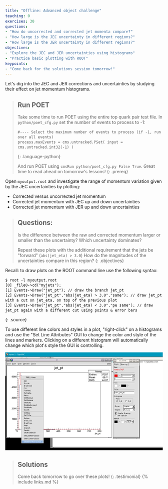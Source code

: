 ```yaml
---
title: "Offline: Advanced object challenge"
teaching: 0
exercises: 30
questions:
- "How do uncorrected and corrected jet momenta compare?"
- "How large is the JEC uncertainty in different regions?"
- "How large is the JER uncertainty in different regions?"
objectives:
- "Explore the JEC and JER uncertainties using histograms"
- "Practice basic plotting with ROOT"
keypoints:
- "Come back for the solutions session tomorrow!"
---
```


Let's dig into the JEC and JER corrections and uncertainties by studying their effect on jet momentum histograms.

> ## Run POET
>Take some time to run POET using the entire top quark pair test file. In `python/poet_cfg.py` set the
>number of events to process to -1:
>~~~
>#---- Select the maximum number of events to process (if -1, run over all events)
>process.maxEvents = cms.untracked.PSet( input = cms.untracked.int32(-1) )
>~~~
>{: .language-python}
>
>And run POET using `cmsRun python/poet_cfg.py False True`. Great time to read ahead on tomorrow's lessons!
{: .prereq}

Open `myoutput.root` and investigate the range of momentum variation given by the JEC uncertainties by plotting: 
 * Corrected versus uncorrected jet momentum
 * Corrected jet momentum with JEC up and down uncertainties
 * Corrected jet momentum with JER up and down uncertainties

>## Questions:
>Is the difference between the raw and corrected momentum larger or smaller than the uncertainty?
>Which uncertainty dominates?
>
>Repeat these plots with the additional requirement that the jets be "forward" (`abs(jet_eta) > 3.0`)
>How do the magnitudes of the uncertainties compare in this region?
{: .objectives}

Recall: to draw plots on the ROOT command line use the following syntax:
~~~
$ root -l myoutput.root
[0] _file0->cd("myjets");
[1] Events->Draw("jet_pt"); // draw the branch jet_pt
[2] Events->Draw("jet_pt","abs(jet_eta) > 3.0","same"); // draw jet_pt with a cut on jet_eta, on top of the previous plot
[3] Events->Draw("jet_pt","abs(jet_eta) < 3.0","pe same"); // draw jet_pt again with a different cut using points & error bars
~~~
{: .source}

To use different line colors and styles in a plot, "right-click" on a histograms and use
the "Set Line Attributes" GUI to change the color and style of the lines and markers. Clicking
on a different histogram will automatically change which plot's style the GUI is controlling.

![](../assets/img/GUIexample.JPG)

> ## Solutions
> Come back tomorrow to go over these plots!
{: .testimonial}
{% include links.md %}

